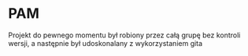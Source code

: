 # PAM
Projekt do pewnego momentu był robiony przez całą grupę bez kontroli wersji, a następnie był udoskonalany z wykorzystaniem gita
